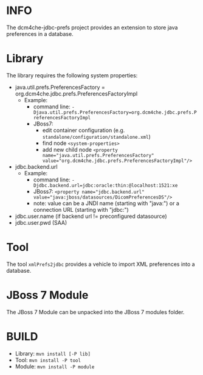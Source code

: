 INFO
====

The dcm4che-jdbc-prefs project provides an extension to store java preferences in a database.

Library
=======

The library requires the following system properties:

* java.util.prefs.PreferencesFactory = org.dcm4che.jdbc.prefs.PreferencesFactoryImpl 
  * Example: 
    * command line: `-Djava.util.prefs.PreferencesFactory=org.dcm4che.jdbc.prefs.PreferencesFactoryImpl`
    * JBoss7:
      * edit container configuration (e.g. `standalone/configuration/standalone.xml`)
      * find node `<system-properties>`
      * add new child node `<property name="java.util.prefs.PreferencesFactory" value="org.dcm4che.jdbc.prefs.PreferencesFactoryImpl"/>`
* jdbc.backend.url
  * Example: 
     * command line: `-Djdbc.backend.url=jdbc:oracle:thin:@localhost:1521:xe`
     * JBoss7: `<property name="jdbc.backend.url" value="java:jboss/datasources/DicomPreferencesDS"/>`
     * note: value can be a JNDI name (starting with "java:") or a connection URL (starting with "jdbc:")
* jdbc.user.name (if backend url != preconfigured datasource)
* jdbc.user.pwd (SAA)

Tool
====

The tool `xmlPrefs2jdbc` provides a vehicle to import XML preferences into a database.

JBoss 7 Module
==============

The JBoss 7 Module can be unpacked into the JBoss 7 modules folder.

BUILD
=====

* Library: `mvn install [-P lib]`
* Tool: `mvn install -P tool`
* Module: `mvn install -P module`
